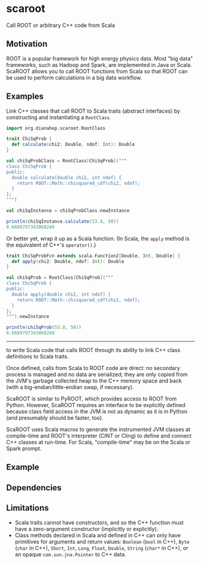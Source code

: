 # scaroot
Call ROOT or arbitrary C++ code from Scala

## Motivation

ROOT is a popular framework for high energy physics data. Most "big data" frameworks, such as Hadoop and Spark, are implemented in Java or Scala. ScaROOT allows you to call ROOT functions from Scala so that ROOT can be used to perform calculations in a big data workflow.

## Examples

Link C++ classes that call ROOT to Scala traits (abstract interfaces) by constructing and instantiating a `RootClass`.

```scala
import org.dianahep.scaroot.RootClass

trait ChiSqProb {
  def calculate(chi2: Double, ndof: Int): Double
}

val chiSqProbClass = RootClass[ChiSqProb]("""
class ChiSqProb {
public:
  double calculate(double chi2, int ndof) {
    return ROOT::Math::chisquared_cdf(chi2, ndof);
  }
};
""")

val chiSqInstance = chiSqProbClass.newInstance

println(chiSqInstance.calculate(53.8, 50))
0.6689797343068249
```

Or better yet, wrap it up as a Scala function. (In Scala, the `apply` method is the equivalent of C++'s `operator()`.)

```scala
trait ChiSqProbFcn extends scala.Function2[Double, Int, Double] {
  def apply(chi2: Double, ndof: Int): Double
}

val chiSqProb = RootClass[ChiSqProb]("""
class ChiSqProb {
public:
  double apply(double chi2, int ndof) {
    return ROOT::Math::chisquared_cdf(chi2, ndof);
  }
};
""").newInstance

println(chiSqProb(53.8, 50))
0.6689797343068249
```



---

to write Scala code that calls ROOT through its ability to link C++ class definitions to Scala traits.

Once defined, calls from Scala to ROOT code are direct: no secondary process is managed and no data are serialized; they are only copied from the JVM's garbage collected heap to the C++ memory space and back (with a big-endian/little-endian swap, if necessary).

ScaROOT is similar to PyROOT, which provides access to ROOT from Python. However, ScaROOT requires an interface to be explicitly defined because class field access in the JVM is not as dynamic as it is in Python (and presumably should be faster, too).

ScaROOT uses Scala macros to generate the instrumented JVM classes at compile-time and ROOT's interpreter (CINT or Cling) to define and connect C++ classes at run-time. For Scala, "compile-time" may be on the Scala or Spark prompt.

## Example



## Dependencies



## Limitations

  * Scala traits cannot have constructors, and so the C++ function must have a zero-argument constructor (implicitly or explicitly).
  * Class methods declared in Scala and defined in C++ can only have primitives for arguments and return values: `Boolean` (`bool` in C++), `Byte` (`char` in C++), `Short`, `Int`, `Long`, `Float`, `Double`, `String` (`char*` in C++), or an opaque `com.sun.jna.Pointer` to C++ data.

